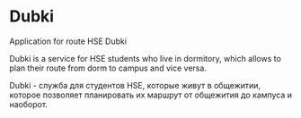 # Dubki

Application for route HSE Dubki

Dubki is a service for HSE students who live in dormitory, which allows 
to plan their route from dorm to campus and vice versa.

Dubki - служба для студентов HSE, которые живут в общежитии, которое позволяет 
планировать их маршрут от общежития до кампуса и наоборот.
